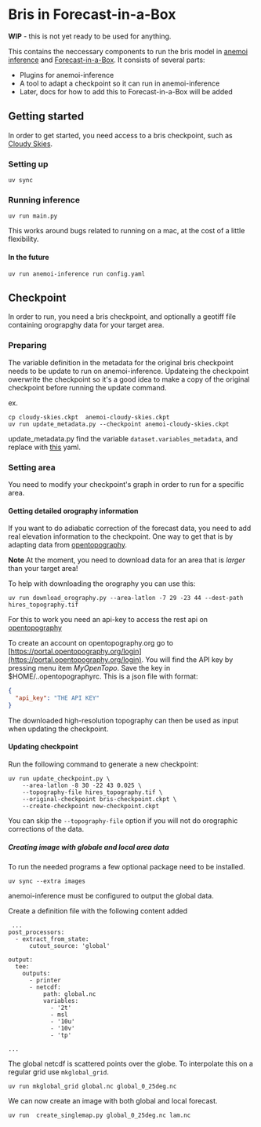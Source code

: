 # Bris in Forecast-in-a-Box

**WIP** - this is not yet ready to be used for anything.

This contains the neccessary components to run the bris model in [anemoi inference](https://anemoi.readthedocs.io/projects/inference/en/latest/) and [Forecast-in-a-Box](https://github.com/ecmwf/forecast-in-a-box). It consists of several parts: 

* Plugins for anemoi-inference
* A tool to adapt a checkpoint so it can run in anemoi-inference
* Later, docs for how to add this to Forecast-in-a-Box will be added

## Getting started

In order to get started, you need access to a bris checkpoint, such as [Cloudy Skies](https://huggingface.co/met-no/bris_cloudy-skies).

### Setting up

```shell
uv sync
```

### Running inference

```shell
uv run main.py
```

This works around bugs related to running on a mac, at the cost of a little flexibility.

#### In the future

```shell
uv run anemoi-inference run config.yaml
```

## Checkpoint

In order to run, you need a bris checkpoint, and optionally a geotiff file containing orograpghy data for your target area.

### Preparing

The variable definition in the metadata for the original bris checkpoint needs to be update to run on anemoi-inference.
Updateing the checkpoint owerwrite the checkpoint so it's a good idea to make a copy of the original checkpoint before running the update command.

ex.
```shell
cp cloudy-skies.ckpt  anemoi-cloudy-skies.ckpt
uv run update_metadata.py --checkpoint anemoi-cloudy-skies.ckpt
```

update_metadata.py find the variable `dataset.variables_metadata`, and replace with [this](etc/checkpoint_metadata_part.yaml) yaml.

### Setting area

You need to modify your checkpoint's graph in order to run for a specific area.

#### Getting detailed orography information

If you want to do adiabatic correction of the forecast data, you need to add real elevation information to the checkpoint. One way to get that is by adapting data from [opentopography](https://portal.opentopography.org/raster?opentopoID=OTSRTM.042013.4326.1).

**Note** At the moment, you need to download data for an area that is _larger_ than your target area!

To help with downloading the orography you can use this:

```shell
uv run download_orography.py --area-latlon -7 29 -23 44 --dest-path hires_topography.tif
```

For this to work you need an api-key to access the rest api on [opentopography](https://portal.opentopography.org/apidocs/)

To create an account on opentopography.org go to [https://portal.opentopography.org/login](https://portal.opentopography.org/login). You will find the API key by pressing menu item _MyOpenTopo_.
Save the key in $HOME/..opentopographyrc. This is a json file with format:

```json
{
  "api_key": "THE API KEY"
}
```

The downloaded high-resolution topography can then be used as input when updating the checkpoint.

#### Updating checkpoint

Run the following command to generate a new checkpoint:

```shell
uv run update_checkpoint.py \
    --area-latlon -8 30 -22 43 0.025 \
    --topography-file hires_topography.tif \
    --original-checkpoint bris-checkpoint.ckpt \
    --create-checkpoint new-checkpoint.ckpt
```

You can skip the `--topography-file` option if you will not do orographic corrections of the data.

##### Creating image with globale and local area data

To run the needed programs a few optional package need to be installed.

```
uv sync --extra images
```

anemoi-inference must be configured to output the global data. 

Create a definition file with the following content added

```
 ...
post_processors: 
  - extract_from_state: 
      cutout_source: 'global'
  
output:
  tee:
    outputs:
      - printer
      - netcdf: 
          path: global.nc
          variables:
            - '2t'
            - msl
            - '10u'
            - '10v'
            - 'tp'

...
```
The global netcdf is scattered points over the globe. To interpolate this on a regular grid use `mkglobal_grid`. 

```
uv run mkglobal_grid global.nc global_0_25deg.nc
```

We can now create an image with both global and local forecast.

```
uv run  create_singlemap.py global_0_25deg.nc lam.nc
```

